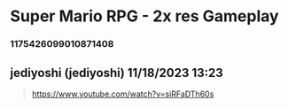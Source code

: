 # Super Mario RPG - 2x res Gameplay
### 1175426099010871408
## jediyoshi (jediyoshi) 11/18/2023 13:23 

> https://www.youtube.com/watch?v=siRFaDTh60s


